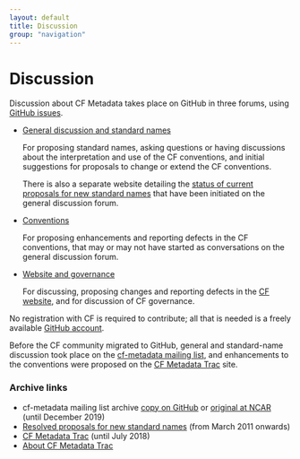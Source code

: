 ```yaml
---
layout: default
title: Discussion
group: "navigation"
---
```


# Discussion
 
Discussion about CF Metadata takes place on GitHub in three forums,
using [GitHub issues][github_issues].

*   [General discussion and standard names][github_discuss]

    For proposing standard names, asking questions or having discussions about the
    interpretation and use of the CF conventions, and initial
    suggestions for proposals to change or extend the CF conventions.

    There is also a separate website detailing the [status of current
    proposals for new standard names][current] that have been
    initiated on the general discussion forum.
  
*   [Conventions][github_conventions]

    For proposing enhancements and reporting defects in the CF
    conventions, that may or may not have started as conversations on
    the general discussion forum.

*   [Website and governance][github_website]

    For discussing, proposing changes and reporting defects in the [CF
    website][website], and for discussion of CF governance.

No registration with CF is required to contribute; all that is needed
is a freely available [GitHub account][github].

Before the CF community migrated to GitHub, general and standard-name
discussion took place on the [cf-metadata mailing list][archives], and
enhancements to the conventions were proposed on the [CF Metadata
Trac](Data/trac.html) site.

### Archive links

* cf-metadata mailing list archive [copy on GitHub][archives] or [original at NCAR][NCAR_archives] (until December 2019)
* [Resolved proposals for new standard names][proposals] (from March 2011 onwards)
* [CF Metadata Trac](Data/trac.html) (until July 2018)
* [About CF Metadata Trac][about]

[github_discuss]: https://github.com/cf-convention/discuss/issues
[github_conventions]: https://github.com/cf-convention/cf-conventions/issues
[github_website]: https://github.com/cf-convention/cf-convention.github.io/issues
[github]: https://github.com
[website]: https://cfconventions.org
[trac]: Data/trac.html
[about]: about-trac.html
[mail]: http://mailman.cgd.ucar.edu/mailman/listinfo/cf-metadata
[archives]: https://cfconventions.org/mailing-list-archive/Data/
[NCAR_archives]: https://mailman.cgd.ucar.edu/pipermail/cf-metadata/
[current]: http://cfeditor.ceda.ac.uk/proposals/1?status=active&namefilter=&proposerfilter=&descfilter=&filter+and+display=filter
[proposals]: http://cfeditor.ceda.ac.uk/proposals/1?status=inactive&namefilter=&proposerfilter=&descfilter=&filter+and+display=filter
[github_issues]: https://guides.github.com/features/issues
